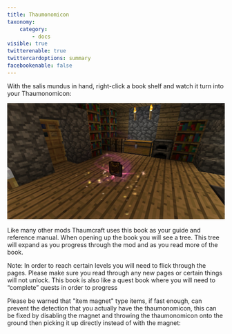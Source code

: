 ```yaml
---
title: Thaumonomicon
taxonomy:
    category:
        - docs
visible: true
twitterenable: true
twittercardoptions: summary
facebookenable: false
---
```


With the salis mundus in hand, right-click a book shelf and watch it turn into your Thaumonomicon:

![](Thaumonomicon.jpg)

Like many other mods Thaumcraft uses this book as your guide and reference manual. When opening up the book you will see a tree. This tree will expand as you progress through the mod and as you read more of the book. 

Note: In order to reach certain levels you will need to flick through the pages. Please make sure you read through any new pages or certain things will not unlock. This book is also like a quest book where you will need to “complete” quests in order to progress

Please be warned that "item magnet" type items, if fast enough, can prevent the detection that you actually have the thaumonomicon, this can be fixed by disabling the magnet and throwing the thaumonomicon onto the ground then picking it up directly instead of with the magnet:
